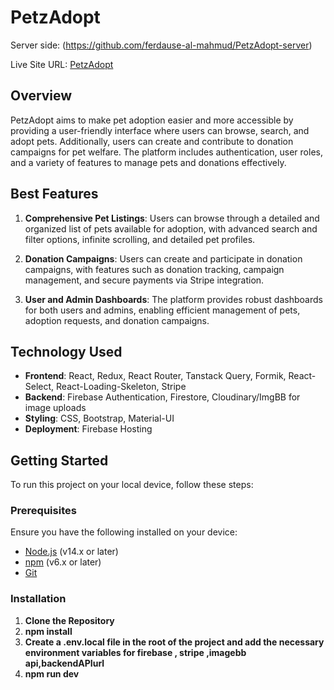 # PetzAdopt

Server side: (https://github.com/ferdause-al-mahmud/PetzAdopt-server)

Live Site URL: [PetzAdopt](https://petzadopt-7acf4.web.app/)

## Overview

PetzAdopt aims to make pet adoption easier and more accessible by providing a user-friendly interface where users can browse, search, and adopt pets. Additionally, users can create and contribute to donation campaigns for pet welfare. The platform includes authentication, user roles, and a variety of features to manage pets and donations effectively.

## Best Features

1. **Comprehensive Pet Listings**: Users can browse through a detailed and organized list of pets available for adoption, with advanced search and filter options, infinite scrolling, and detailed pet profiles.

2. **Donation Campaigns**: Users can create and participate in donation campaigns, with features such as donation tracking, campaign management, and secure payments via Stripe integration.

3. **User and Admin Dashboards**: The platform provides robust dashboards for both users and admins, enabling efficient management of pets, adoption requests, and donation campaigns.

## Technology Used

- **Frontend**: React, Redux, React Router, Tanstack Query, Formik, React-Select, React-Loading-Skeleton, Stripe
- **Backend**: Firebase Authentication, Firestore, Cloudinary/ImgBB for image uploads
- **Styling**: CSS, Bootstrap, Material-UI
- **Deployment**: Firebase Hosting

## Getting Started

To run this project on your local device, follow these steps:

### Prerequisites

Ensure you have the following installed on your device:

- [Node.js](https://nodejs.org/) (v14.x or later)
- [npm](https://www.npmjs.com/) (v6.x or later)
- [Git](https://git-scm.com/)

### Installation

1. **Clone the Repository**
2. **npm install**
3. **Create a .env.local file in the root of the project and add the necessary environment variables for firebase , stripe ,imagebb api,backendAPIurl**
4. **npm run dev**
